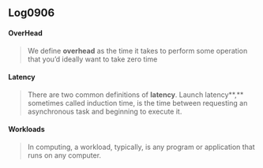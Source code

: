 ## Log0906

#### OverHead

>   We define **overhead** as the time it takes to perform some operation that you’d ideally want to take zero time

#### Latency

>   There are two common definitions of **latency**. Launch latency**,** sometimes called induction time, is the time between requesting an asynchronous task and beginning to execute it.

#### Workloads

>   In computing, a workload, typically, is any program or application that runs on any computer.

#### 
